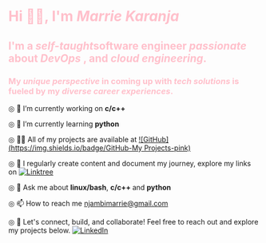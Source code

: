 <h1 style="color:pink;">Hi 👋🏿, I'm <strong><em>Marrie Karanja</em></strong></h1>
<h2 style="color:pink;">I'm a <strong><em>self-taught</em></strong>software engineer <strong><em>passionate</em></strong> about <strong><em>DevOps</em></strong> , and <strong><em>cloud engineering</em></strong>.</h2>
<h3 style="color:pink;">My <strong><em>unique perspective </em></strong>in coming up with <strong><em>tech solutions </em></strong>is fueled by my <strong><em>diverse career experiences</em></strong>.</h3>


◎ 🔭 I’m currently working on <strong>c/c++</strong>

◎ 🌱 I’m currently learning <strong>python</strong>

◎ 👨‍💻 All of my projects are available at  [![GitHub](https://img.shields.io/badge/GitHub-My Projects-pink)](https://github.com/MarrieK99)

◎ 📝 I regularly create content and document my journey, explore my links on [![Linktree](https://img.shields.io/badge/Linktree-Explore-green)](https://linktr.ee/techmaidenmarrie)

◎ 💬 Ask me about <strong>linux/bash</strong>, <strong>c/c++ </strong> and <strong>python</strong>

◎ 📫 How to reach me njambimarrie@gmail.com

◎ 📄 Let's connect, build, and collaborate! Feel free to reach out and explore my projects below.
[![LinkedIn](https://img.shields.io/badge/LinkedIn-Connect-blue)](https://www.linkedin.com/in/maryanne-karanja-783333234/)

 
